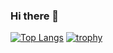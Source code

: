 ### Hi there 👋

<!--
**KawabataLemon/KawabataLemon** is a ✨ _special_ ✨ repository because its `README.md` (this file) appears on your GitHub profile.

Here are some ideas to get you started:

- 🔭 I’m currently working on ...
- 🌱 I’m currently learning ...
- 👯 I’m looking to collaborate on ...
- 🤔 I’m looking for help with ...
- 💬 Ask me about ...
- 📫 How to reach me: ...
- 😄 Pronouns: ...
- ⚡ Fun fact: ...
-->

[![Top Langs](https://github-readme-stats.vercel.app/api/top-langs/?username=KawabataLemon&layout=compact)](https://github.com/anuraghazra/github-readme-stats)
[![trophy](https://github-profile-trophy.vercel.app/?username=KawabataLemon&theme=monokai)](https://github.com/ryo-ma/github-profile-trophy)


